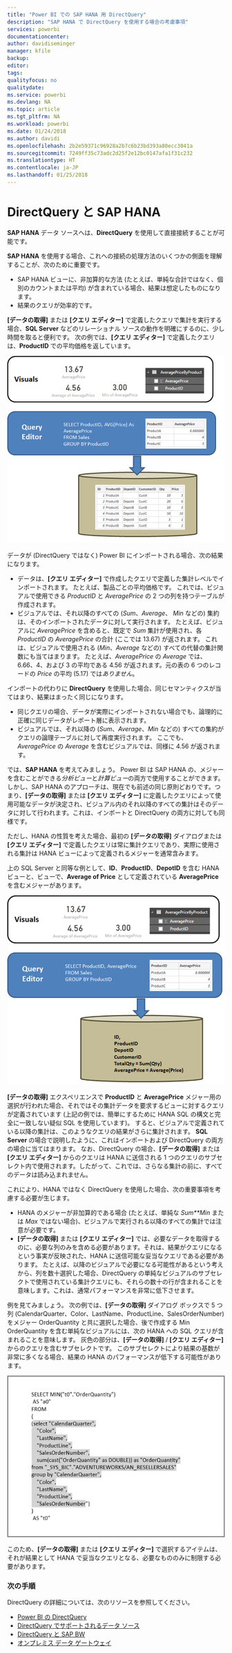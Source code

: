 ```yaml
---
title: "Power BI での SAP HANA 用 DirectQuery"
description: "SAP HANA で DirectQuery を使用する場合の考慮事項"
services: powerbi
documentationcenter: 
author: davidiseminger
manager: kfile
backup: 
editor: 
tags: 
qualityfocus: no
qualitydate: 
ms.service: powerbi
ms.devlang: NA
ms.topic: article
ms.tgt_pltfrm: NA
ms.workload: powerbi
ms.date: 01/24/2018
ms.author: davidi
ms.openlocfilehash: 2b2e59371c96928a2b7c6b23bd393a80ecc3041a
ms.sourcegitcommit: 7249ff35c73adc2d25f2e12bc0147afa1f31c232
ms.translationtype: HT
ms.contentlocale: ja-JP
ms.lasthandoff: 01/25/2018
---
```

# <a name="directquery-and-sap-hana"></a>DirectQuery と SAP HANA
**SAP HANA** データ ソースへは、**DirectQuery** を使用して直接接続することが可能です。

**SAP HANA** を使用する場合、これへの接続の処理方法のいくつかの側面を理解することが、次のために重要です。

* SAP HANA ビューに、非加算的な方法 (たとえば、単純な合計ではなく、個別のカウントまたは平均) が含まれている場合、結果は想定したものになります。
* 結果のクエリが効率的です。

**[データの取得]** または **[クエリ エディター]** で定義したクエリで集計を実行する場合、**SQL Server** などのリレーショナル ソースの動作を明確にするのに、少し時間を取ると便利です。 次の例では、**[クエリ エディター]** で定義したクエリは、**ProductID** での平均価格を返しています。

![](media/desktop-directquery-sap-hana/directquery-sap-hana_01.png)

データが (DirectQuery ではなく) Power BI にインポートされる場合、次の結果になります。

* データは、**[クエリ エディター]** で作成したクエリで定義した集計レベルでインポートされます。 たとえば、製品ごとの平均価格です。 これでは、ビジュアルで使用できる *ProductID* と *AveragePrice* の 2 つの列を持つテーブルが作成されます。
* ビジュアルでは、それ以降のすべての (*Sum*、*Average*、 *Min* などの) 集約は、そのインポートされたデータに対して実行されます。  たとえば、ビジュアルに *AveragePrice* を含めると、既定で *Sum* 集計が使用され、各 *ProductID* の *AveragePrice* の合計 (ここでは 13.67) が返されます。 これは、ビジュアルで使用される (*Min*、*Average* などの) すべての代替の集計関数にも当てはまります。 たとえば、*AveragePrice* の *Average* では、6.66、4、および 3 の平均である 4.56 が返されます。元の表の 6 つのレコードの *Price* の平均 (5.17) では*ありません*。

インポートの代わりに **DirectQuery** を使用した場合、同じセマンティクスが当てはまり、結果はまったく同じになります。

* 同じクエリの場合、データが実際にインポートされない場合でも、論理的に正確に同じデータがレポート層に表示されます。
* ビジュアルでは、それ以降の (*Sum*、*Average*、*Min* などの) すべての集約がクエリの論理テーブルに対して再度実行されます。 ここでも、*AveragePrice* の *Average* を含むビジュアルでは、同様に 4.56 が返されます。

では、**SAP HANA** を考えてみましょう。 Power BI は SAP HANA の、メジャーを含むことができる*分析ビュー*と*計算ビュー*の両方で使用することができます。 しかし、SAP HANA のアプローチは、現在でも前述の同じ原則どおりです。つまり、**[データの取得]** または **[クエリ エディター]** に定義したクエリによって使用可能なデータが決定され、ビジュアル内のそれ以降のすべての集計はそのデータに対して行われます。これは、インポートと DirectQuery の両方に対しても同様です。

ただし、HANA の性質を考えた場合、最初の **[データの取得]** ダイアログまたは **[クエリ エディター]** で定義したクエリは常に集計クエリであり、実際に使用される集計は HANA ビューによって定義されるメジャーを通常含みます。

上の SQL Server と同等な例として、**ID**、**ProductID**、**DepotID** を含む HANA ビューと、ビューで、**Average of Price** として定義されている **AveragePrice** を含むメジャーがあります。

![](media/desktop-directquery-sap-hana/directquery-sap-hana_02.png)

**[データの取得]** エクスペリエンスで **ProductID** と **AveragePrice** メジャー用の選択が行われた場合、それではその集計データを要求するビューに対するクエリが定義されています (上記の例では、簡単にするために HANA SQL の構文と完全に一致しない疑似 SQL を使用しています)。 すると、ビジュアルで定義されている以降の集計は、このようなクエリの結果がさらに集計されます。 **SQL Server** の場合で説明したように、これはインポートおよび DirectQuery の両方の場合に当てはまります。 なお、DirectQuery の場合、**[データの取得]** または **[クエリ エディター]** からのクエリは HANA に送信される 1 つのクエリのサブセレクト内で使用されます。したがって、これでは、さらなる集計の前に、すべてのデータは読み込まれません。

これにより、HANA ではなく DirectQuery を使用した場合、次の重要事項を考慮する必要が生じます。

* HANA のメジャーが非加算的である場合 (たとえば、単純な *Sum**Min* または *Max* ではない場合)、ビジュアルで実行される以降のすべての集計では注意が必要です。
* **[データの取得]** または **[クエリ エディター]** では、必要なデータを取得するのに、必要な列のみを含める必要があります。それは、結果がクエリになるという事実が反映された、HANA に送信可能な妥当なクエリである必要があります。 たとえば、以降のビジュアルで必要になる可能性があるという考えから、列を数十選択した場合、DirectQuery の単純なビジュアルのサブセレクトで使用されている集計クエリにも、それらの数十の行が含まれることを意味します。これは、通常パフォーマンスを非常に低下させます。

例を見てみましょう。 次の例では、**[データの取得]** ダイアログ ボックスで 5 つ列 (CalendarQuarter、Color、LastName、ProductLine、SalesOrderNumber) をメジャー OrderQuantity と共に選択した場合、後で作成する Min OrderQuantity を含む単純なビジュアルには、次の HANA への SQL クエリが含まれることを意味します。 灰色の部分は、**[データの取得]** / **[クエリ エディター]** からのクエリを含むサブセレクトです。 このサブセレクトにより結果の基数が非常に多くなる場合、結果の HANA のパフォーマンスが低下する可能性があります。

![](media/desktop-directquery-sap-hana/directquery-sap-hana_03.png)

このため、**[データの取得]** または **[クエリ エディター]** で選択するアイテムは、それが結果として HANA で妥当なクエリとなる、必要なもののみに制限する必要があります。

### <a name="next-steps"></a>次の手順
DirectQuery の詳細については、次のリソースを参照してください。

* [Power BI の DirectQuery](desktop-directquery-about.md)
* [DirectQuery でサポートされるデータ ソース](desktop-directquery-data-sources.md)
* [DirectQuery と SAP BW](desktop-directquery-sap-bw.md)
* [オンプレミス データ ゲートウェイ](service-gateway-onprem.md)

